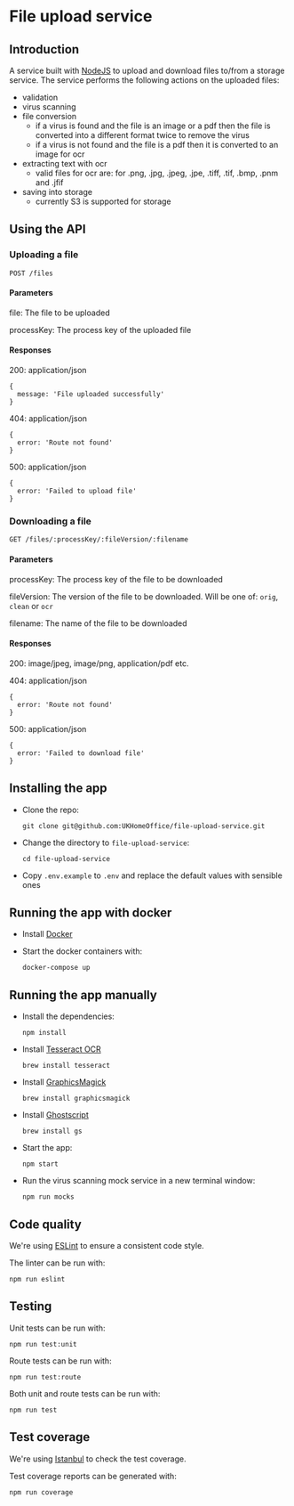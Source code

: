 # File upload service

## Introduction

A service built with [NodeJS](https://nodejs.org) to upload and download files to/from a storage service. The service performs the following actions on the uploaded files:

- validation
- virus scanning
- file conversion
  - if a virus is found and the file is an image or a pdf then the file is converted into a different format twice to remove the virus
  - if a virus is not found and the file is a pdf then it is converted to an image for ocr
- extracting text with ocr
  - valid files for ocr are: for .png, .jpg, .jpeg, .jpe, .tiff, .tif, .bmp, .pnm and .jfif
- saving into storage
  - currently S3 is supported for storage

## Using the API

### Uploading a file

```
POST /files
```

#### Parameters

file: The file to be uploaded

processKey: The process key of the uploaded file

#### Responses

200: application/json

```
{
  message: 'File uploaded successfully'
}
```

404: application/json

```
{
  error: 'Route not found'
}
```

500: application/json

```
{
  error: 'Failed to upload file'
}
```

### Downloading a file

```
GET /files/:processKey/:fileVersion/:filename
```

#### Parameters

processKey: The process key of the file to be downloaded

fileVersion: The version of the file to be downloaded. Will be one of: `orig`, `clean` or `ocr`

filename: The name of the file to be downloaded

#### Responses

200: image/jpeg, image/png, application/pdf etc.

404: application/json

```
{
  error: 'Route not found'
}
```

500: application/json

```
{
  error: 'Failed to download file'
}
```

## Installing the app

- Clone the repo:

  ```
  git clone git@github.com:UKHomeOffice/file-upload-service.git
  ```

- Change the directory to `file-upload-service`:

  ```
  cd file-upload-service
  ```

- Copy `.env.example` to `.env` and replace the default values with sensible ones

## Running the app with docker

- Install [Docker](https://www.docker.com)

- Start the docker containers with:

  ```
  docker-compose up
  ```

## Running the app manually

- Install the dependencies:

  ```
  npm install
  ```

- Install [Tesseract OCR](https://github.com/tesseract-ocr/tesseract)

  ```
  brew install tesseract
  ```

- Install [GraphicsMagick](http://www.graphicsmagick.org)

  ```
  brew install graphicsmagick
  ```

- Install [Ghostscript](https://www.ghostscript.com)

  ```
  brew install gs
  ```

- Start the app:

  ```
  npm start
  ```

- Run the virus scanning mock service in a new terminal window:

  ```
  npm run mocks
  ```

## Code quality

We're using [ESLint](https://eslint.org) to ensure a consistent code style.

The linter can be run with:

```
npm run eslint
````

## Testing

Unit tests can be run with:

```
npm run test:unit
```

Route tests can be run with:

```
npm run test:route
```

Both unit and route tests can be run with:

```
npm run test
```

## Test coverage

We're using [Istanbul](https://istanbul.js.org) to check the test coverage.

Test coverage reports can be generated with:

```
npm run coverage
```
